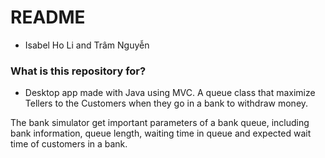 # README #

* Isabel Ho Li and Trâm Nguyễn

### What is this repository for? ###
* Desktop app made with Java using MVC. A queue class that maximize Tellers to the Customers when they go in a bank to withdraw money. 

The bank simulator get important parameters of a bank queue, including bank information, queue length, waiting time in queue and expected wait time of customers in a bank.
